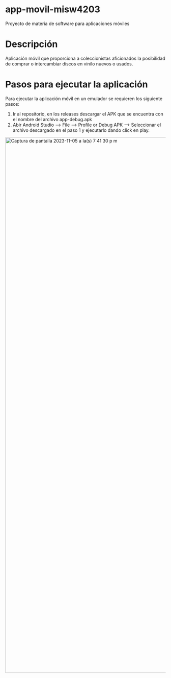 # app-movil-misw4203
Proyecto de materia de software para aplicaciones móviles

# Descripción

Aplicación móvil que proporciona a coleccionistas aficionados la posibilidad de comprar o intercambiar discos en vinilo nuevos o usados.

# Pasos para ejecutar la aplicación

Para ejecutar la aplicación móvil en un emulador se requieren los siguiente pasos:

1) Ir al repositorio, en los releases descargar el APK que se encuentra con el nombre del archivo app-debug.apk
2) Abir Android Studio --> File --> Profile or Debug APK --> Seleccionar el archivo descargado en el paso 1 y ejecutarlo dando click en play.
<img width="1677" alt="Captura de pantalla 2023-11-05 a la(s) 7 41 30 p m" src="https://github.com/dhenaotoro/app-movil-misw4203/assets/124512110/23304fe5-4fe5-4d78-8962-a420d18e5969">

